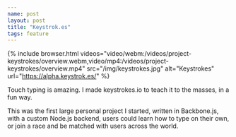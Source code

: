```yaml
---
name: post
layout: post
title: "Keystrok.es"
tags: feature
---
```


{% include browser.html videos="video/webm:/videos/project-keystrokes/overview.webm,video/mp4:/videos/project-keystrokes/overview.mp4" src="/img/keystrokes.jpg" alt="Keystrokes" url="https://alpha.keystrok.es/" %}

Touch typing is amazing. I made keystrokes.io to teach it to the masses, in a fun way.

This was the first large personal project I started, written in Backbone.js, with a custom Node.js backend,
users could learn how to type on their own, or join a race and be matched with users across the world.
